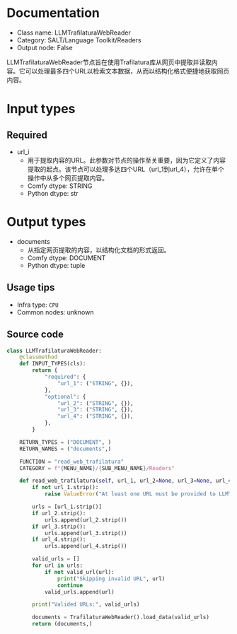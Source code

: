 
# Documentation
- Class name: LLMTrafilaturaWebReader
- Category: SALT/Language Toolkit/Readers
- Output node: False

LLMTrafilaturaWebReader节点旨在使用Trafilatura库从网页中提取并读取内容。它可以处理最多四个URL以检索文本数据，从而以结构化格式便捷地获取网页内容。

# Input types
## Required
- url_i
    - 用于提取内容的URL。此参数对节点的操作至关重要，因为它定义了内容提取的起点。该节点可以处理多达四个URL（url_1到url_4），允许在单个操作中从多个网页提取内容。
    - Comfy dtype: STRING
    - Python dtype: str

# Output types
- documents
    - 从指定网页提取的内容，以结构化文档的形式返回。
    - Comfy dtype: DOCUMENT
    - Python dtype: tuple


## Usage tips
- Infra type: `CPU`
- Common nodes: unknown


## Source code
```python
class LLMTrafilaturaWebReader:
    @classmethod
    def INPUT_TYPES(cls):
        return {
            "required": {
                "url_1": ("STRING", {}),
            },
            "optional": {
                "url_2": ("STRING", {}),
                "url_3": ("STRING", {}),
                "url_4": ("STRING", {}),
            },
        }

    RETURN_TYPES = ("DOCUMENT", )
    RETURN_NAMES = ("documents",)

    FUNCTION = "read_web_trafilatura"
    CATEGORY = f"{MENU_NAME}/{SUB_MENU_NAME}/Readers"

    def read_web_trafilatura(self, url_1, url_2=None, url_3=None, url_4=None):
        if not url_1.strip():
            raise ValueError("At least one URL must be provided to LLMTrafilaturaWebReader")

        urls = [url_1.strip()]
        if url_2.strip():
            urls.append(url_2.strip())
        if url_3.strip():
            urls.append(url_3.strip())
        if url_4.strip():
            urls.append(url_4.strip())

        valid_urls = []
        for url in urls:
            if not valid_url(url):
                print("Skipping invalid URL", url)
                continue
            valid_urls.append(url)

        print("Valided URLs:", valid_urls)

        documents = TrafilaturaWebReader().load_data(valid_urls)
        return (documents,)

```
